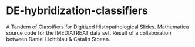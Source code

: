 # DE-hybridization-classifiers
A Tandem of Classifiers for Digitized Histopathological Slides. 
Mathematica source code for the IMEDIATREAT data set. Result of a collaboration between Daniel Lichtblau & Catalin Stoean.

